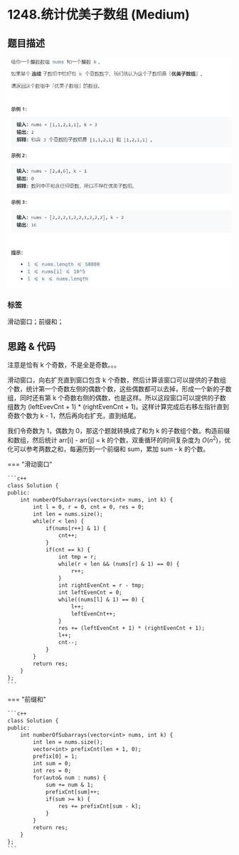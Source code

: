 # 1248.统计优美子数组 (Medium)

## 题目描述

![](1248.png)

### 标签

滑动窗口；前缀和；

## 思路 & 代码

注意是恰有 k 个奇数，不是全是奇数。。。

滑动窗口，向右扩充直到窗口包含 k 个奇数，然后计算该窗口可以提供的子数组个数，统计第一个奇数左侧的偶数个数，这些偶数都可以去掉，形成一个新的子数组，同时还有第 k 个奇数右侧的偶数，也是这样。所以这段窗口可以提供的子数组数为 (leftEvevCnt + 1) * (rightEvenCnt + 1)。这样计算完成后右移左指针直到奇数个数为 k - 1，然后再向右扩充，直到结尾。

我们令奇数为 1，偶数为 0，那这个题就转换成了和为 k 的子数组个数。构造前缀和数组，然后统计 arr[i] - arr[j] = k  的个数，双重循环的时间复杂度为 $O(n^2)$，优化可以参考两数之和，每遍历到一个前缀和 sum，累加 sum - k 的个数。

=== "滑动窗口"

    ```c++
    class Solution {
    public:
        int numberOfSubarrays(vector<int> nums, int k) {
            int l = 0, r = 0, cnt = 0, res = 0;
            int len = nums.size();
            while(r < len) {
                if(nums[r++] & 1) {
                    cnt++;
                }
                if(cnt == k) {
                    int tmp = r;
                    while(r < len && (nums[r] & 1) == 0) {
                        r++;
                    }
                    int rightEvenCnt = r - tmp;
                    int leftEvenCnt = 0;
                    while((nums[l] & 1) == 0) {
                        l++;
                        leftEvenCnt++;
                    }
                    res += (leftEvenCnt + 1) * (rightEvenCnt + 1);
                    l++;
                    cnt--;
                }
            }
            return res;
        }
    };
    ```
    
=== "前缀和"

    ```c++
    class Solution {
    public:
        int numberOfSubarrays(vector<int> nums, int k) {
            int len = nums.size();
            vector<int> prefixCnt(len + 1, 0);
            prefix[0] = 1;
            int sum = 0;
            int res = 0;
            for(auto& num : nums) {
                sum += num & 1;
                prefixCnt[sum]++;
                if(sum >= k) {
                    res += prefixCnt[sum - k];
                }
            }
            return res;
        }
    };
    ```
